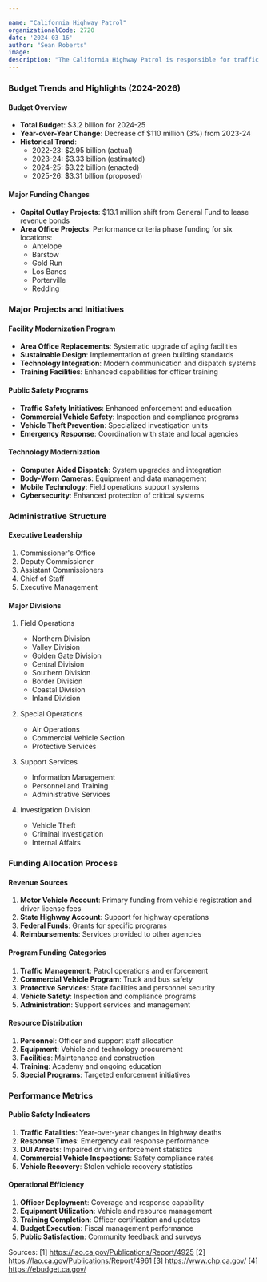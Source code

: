 ```yaml
---

name: "California Highway Patrol"
organizationalCode: 2720
date: '2024-03-16'
author: "Sean Roberts"
image: 
description: "The California Highway Patrol is responsible for traffic law enforcement, crash investigation, and vehicle theft prevention throughout California"
---
```


### Budget Trends and Highlights (2024-2026)

#### Budget Overview
- **Total Budget**: $3.2 billion for 2024-25
- **Year-over-Year Change**: Decrease of $110 million (3%) from 2023-24
- **Historical Trend**: 
  - 2022-23: $2.95 billion (actual)
  - 2023-24: $3.33 billion (estimated)
  - 2024-25: $3.22 billion (enacted)
  - 2025-26: $3.31 billion (proposed)

#### Major Funding Changes
- **Capital Outlay Projects**: $13.1 million shift from General Fund to lease revenue bonds
- **Area Office Projects**: Performance criteria phase funding for six locations:
  - Antelope
  - Barstow
  - Gold Run
  - Los Banos
  - Porterville
  - Redding

### Major Projects and Initiatives

#### Facility Modernization Program
- **Area Office Replacements**: Systematic upgrade of aging facilities
- **Sustainable Design**: Implementation of green building standards
- **Technology Integration**: Modern communication and dispatch systems
- **Training Facilities**: Enhanced capabilities for officer training

#### Public Safety Programs
- **Traffic Safety Initiatives**: Enhanced enforcement and education
- **Commercial Vehicle Safety**: Inspection and compliance programs
- **Vehicle Theft Prevention**: Specialized investigation units
- **Emergency Response**: Coordination with state and local agencies

#### Technology Modernization
- **Computer Aided Dispatch**: System upgrades and integration
- **Body-Worn Cameras**: Equipment and data management
- **Mobile Technology**: Field operations support systems
- **Cybersecurity**: Enhanced protection of critical systems

### Administrative Structure

#### Executive Leadership
1. Commissioner's Office
2. Deputy Commissioner
3. Assistant Commissioners
4. Chief of Staff
5. Executive Management

#### Major Divisions
1. Field Operations
   - Northern Division
   - Valley Division
   - Golden Gate Division
   - Central Division
   - Southern Division
   - Border Division
   - Coastal Division
   - Inland Division
   
2. Special Operations
   - Air Operations
   - Commercial Vehicle Section
   - Protective Services
   
3. Support Services
   - Information Management
   - Personnel and Training
   - Administrative Services
   
4. Investigation Division
   - Vehicle Theft
   - Criminal Investigation
   - Internal Affairs

### Funding Allocation Process

#### Revenue Sources
1. **Motor Vehicle Account**: Primary funding from vehicle registration and driver license fees
2. **State Highway Account**: Support for highway operations
3. **Federal Funds**: Grants for specific programs
4. **Reimbursements**: Services provided to other agencies

#### Program Funding Categories
1. **Traffic Management**: Patrol operations and enforcement
2. **Commercial Vehicle Program**: Truck and bus safety
3. **Protective Services**: State facilities and personnel security
4. **Vehicle Safety**: Inspection and compliance programs
5. **Administration**: Support services and management

#### Resource Distribution
1. **Personnel**: Officer and support staff allocation
2. **Equipment**: Vehicle and technology procurement
3. **Facilities**: Maintenance and construction
4. **Training**: Academy and ongoing education
5. **Special Programs**: Targeted enforcement initiatives

### Performance Metrics

#### Public Safety Indicators
1. **Traffic Fatalities**: Year-over-year changes in highway deaths
2. **Response Times**: Emergency call response performance
3. **DUI Arrests**: Impaired driving enforcement statistics
4. **Commercial Vehicle Inspections**: Safety compliance rates
5. **Vehicle Recovery**: Stolen vehicle recovery statistics

#### Operational Efficiency
1. **Officer Deployment**: Coverage and response capability
2. **Equipment Utilization**: Vehicle and resource management
3. **Training Completion**: Officer certification and updates
4. **Budget Execution**: Fiscal management performance
5. **Public Satisfaction**: Community feedback and surveys

Sources:
[1] https://lao.ca.gov/Publications/Report/4925
[2] https://lao.ca.gov/Publications/Report/4961
[3] https://www.chp.ca.gov/
[4] https://ebudget.ca.gov/ 
